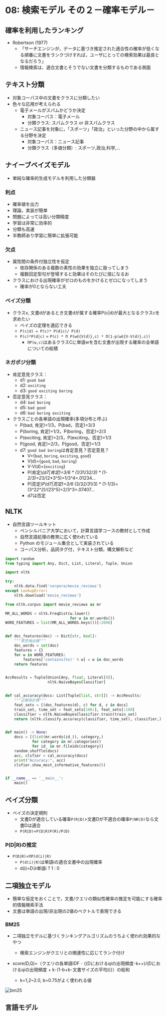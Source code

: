 # 08: 検索モデル その２－確率モデル－

## 確率を利用したランキング

- Robertson (1977)
  - 「サーチエンジンが，データに基づき推定された適合性の確率が低くなる順番に文書をランクづけすれば，ユーザにとっての検索効果は最良となるだろう」
  - 情報検索は、適合文書とそうでない文書を分類するものである側面

## テキスト分類

- 対象コーパス中の文書をクラスに分類したい
- 色々な応用が考えられる
  - 電子メールがスパムかどうか決定
    - 対象コーパス：電子メール
    - 分類クラス: スパムクラス or 非スパムクラス
  - ニュース記事を対象に，「スポーツ」「政治」といった分野の中から属する分野を決定
    - 対象コーパス：ニュース記事
    - 分類クラス（多値分類）: スポーツ,政治,科学,…

## ナイーブベイズモデル

- 単純な確率的生成モデルを利用した分類器

### 利点

- 確率値を出力
- 理論，実装が簡単
- 問題によっては高い分類精度
- 学習は非常に効率的
- 分類も高速
- 半教師あり学習に簡単に拡張可能

### 欠点

- 属性間の条件付独立性を仮定
  - 依存関係のある複数の素性の効果を独立に扱ってしまう
  - 複数回定型句が登場すると効果はそのたびに倍になるお
- クラスにおける出現確率がゼロのものをかけるとゼロになってしまう
  - 確率が0とならない工夫

### ベイズ分類

- クラスx, 文書dがあるとき文書dが属する確率P(c|d)が最大となるクラスcを求めたい
  - ベイズの定理を適応できる
  - `P(c|d) = P(c)* P(d|c)/ P(d)`
  - `P(c)*P(d|c)` = `P(c) * Π P(w∈{V(d)},c) * Π(1-p(w∈{V-V(d)},c))`
    - `ΠP(w,c)`はあるクラスCに単語wを含む文書が出現する確率の全単語についての総積

### ネガポジ分類

- 肯定意見クラス：
  - d1: `good bad`
  - d2: `exciting`
  - d3: `good exciting boring`
- 否定意見クラス：
  - d4: `bad boring`
  - d5: `bad good`
  - d6: `bad boring exciting`
- クラスごとの各単語の出現確率(多項分布と呼ぶ)
  - P(bad, 肯定)=1/3，P(bad，否定)=3/3
  - P(boring, 肯定)=1/3，P(boring，否定)=2/3
  - P(exciting, 肯定)=2/3，P(exciting，否定)=1/3
  - P(good, 肯定)=2/3，P(good，否定)=1/3
  - d7: `good bad boring`は肯定意見？否定意見？
    - V={`bad`, `boring`, `exciting`, `good`}
    - V(d)={`good`, `bad`, `boring`}
    - V-V(d)={`exciting`}
    - P(肯定)*(d7|肯定)=3/6 * (1/3*1/3*2/3) * (1-2/3)=2*3/(2*3^5)=1/3^4=.01234...
    - P(否定)*P(d7|否定)=3/6* (3/3*2/3*1/3) * (1-1/3)=(3^2*2^2)/(2*3^5)=2/3^3=.07407...
    - d7は否定

## NLTK

- 自然言語ツールキット
  - ペンシルバニア大学において，計算言語学コースの教材として作成
  - 自然言語処理の教育に広く使われている
  - Python のモジュール集合として実装されている
  - コーパス分析，品詞タグ付，テキスト分類，構文解析など

```python
import random
from typing import Any, Dict, List, Literal, Tuple, Union

import nltk

try:
    nltk.data.find('corpora/movie_reviews')
except LookupError:
    nltk.download('movie_reviews')

from nltk.corpus import movie_reviews as mr

MR_ALL_WORDS = nltk.FreqDist(w.lower()
                             for w in mr.words())
WORD_FEATURES = list(MR_ALL_WORDS.keys())[:2000]


def doc_features(doc) -> Dict[str, bool]:
    """素性抽出器"""
    doc_words = set(doc)
    features = {}
    for w in WORD_FEATURES:
        features['contains(%s)' % w] = w in doc_words
    return features


AccResults = Tuple[Union[Any, float, Literal[0]],
                   nltk.NaiveBayesClassifier]


def cal_accuracy(docs: List[Tuple[list, str]]) -> AccResults:
    """正解率計算"""
    feat_sets = [(doc_features(d), c) for d, c in docs]
    train_set, time_set = feat_sets[100:], feat_sets[:100]
    classifier = nltk.NaiveBayesClassifier.train(train_set)
    return (nltk.classify.accuracy(classifier, time_set), classifier,)


def main() -> None:
    docs = [(list(mr.words(id_)), category,)
            for category in mr.categories()
            for id_ in mr.fileids(category)]
    random.shuffle(docs)
    acc, clsfier = cal_accuracy(docs)
    print("Accuracy:", acc)
    clsfier.show_most_informative_features(5)


if __name__ == '__main__':
    main()
```



## ベイズ分類

- ベイズの決定規則
  - 文書Dが適合している確率`P(R|D)`>文書Dが不適合の確率`P(NR|D)`なら文書Dは適合
  - `P(R|D)`=`P(D|R)P(R)/P(D)`

### P(D|R)の推定

- `P(D|R)`=`ΠP(d(i)|R)`
  - `P(d(i)|R)`は単語iの適合文書中の出現確率
  - d(i)=D∋単語i ? 1 : 0

## 二項独立モデル

- 簡単な仮定をおくことで，文書/クエリの類似性確率の推定を可能にする確率的情報検索手法
- 文書は単語の出現/非出現の2値のベクトルで表現できる


### BM25

- 二項独立モデルに基づくランキングアルゴリズムのうちよく使われ効果的なやつ
  - 検索エンジンがクエリとの関連性に応じてランク付け

- score(D,Q)=〈クエリの各単語IDF ･ {(Dにおけるqiの出現頻度･k++)/(Dにおけるqiの出現頻度 + k･(1-b+b･文書サイズの平均))}〉の総和
  - k=1,2~2.0, b=0.75がよく使われる値

![bm25](https://cdn-ak.f.st-hatena.com/images/fotolife/a/azotar/20200103/20200103163856.png)


## 言語モデル


